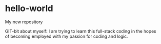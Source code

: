 # hello-world
My new repository

GIT-bit about myself:
I am trying to learn this full-stack coding in the hopes of becoming employed with my passion for coding and logic.
